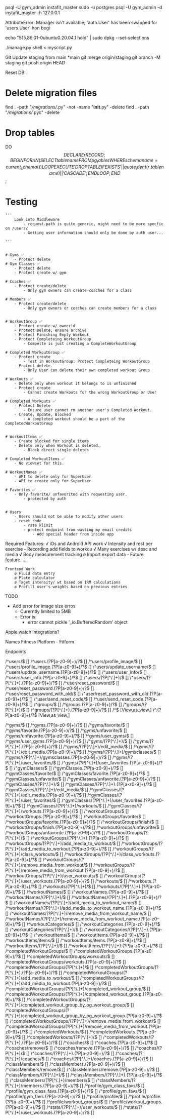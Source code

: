 psql -U gym_admin instafit_master
sudo -u postgres psql -U gym_admin -d instafit_master -h 127.0.0.1


AttributeError: Manager isn't available; 'auth.User' has been swapped for 'users.User'
hon begi

echo "515.86.01-0ubuntu0.20.04.1 hold" | sudo dpkg --set-selections


./manage.py shell < myscript.py


Git
Update staging from main
*main
git merge origin/staging
git branch -M staging
git push origin HEAD


Reset DB:

# Delete migration files
find . -path "*/migrations/*.py" -not -name "__init__.py" -delete
find . -path "*/migrations/*.pyc" -delete

# Drop tables
DO $$ DECLARE
      r RECORD;
      BEGIN
        FOR r IN (SELECT tablename FROM pg_tables WHERE schemaname = current_schema()) LOOP
            EXECUTE 'DROP TABLE IF EXISTS ' || quote_ident(r.tablename) || ' CASCADE';
        END LOOP;
      END $$;


# Testing
    '''
        Look into Middleware
            - request.path is quite generic, might need to be more specfic on /users/
            - Getting user information should only be done by auth user...

    '''


    # Gyms ✅
        - Protect delete
    # Gym Classes ✅
        - Protect delete
        - Protect create w/ gym

    # Coaches ✅
        - Protect create/delete
            - Only gym owners can create coaches for a class

    # Members ✅
        - Protect create/delete
            - Only gym owners or coaches can create members for a class


    # WorkoutGroup ✅
        - Protect create w/ ownerid
        - Protect Delete, ensure archive
        - Protect Finishing Empty Workout
        - Protect Completeing WorkoutGroup
            - Compelte is just creating a CompleteWorkoutGroup

    # Completed WorkoutGroup ✅
        - Protect create
            - Test in WorkoutGroup: Protect Completeing WorkoutGroup
        - Protect delete
            - Only User can delete their own completed workout Group

    # Workouts ✅
        - Delete only when workout it belongs to is unfinished
        - Protect create
            - Cannot create Workouts for the wrong WorkoutGroup or User

    # Completed Workouts ✅
        - Protect Delete
            - Ensure user cannot rm another user's Completed Workout.
        - Create, Update, Blocked
            - A completed workout should be a part of the CompletedWorkoutGroup


    # WorkoutItems ✅
        - Create blocked for single items.
        - Delete only when Workout is deleted.
            - Block direct single deletes

    # Completed WorkoutItems ✅
        - No viewset for this.

    # WorkoutNames ✅
        - API to delete only for SuperUser
        - API to create only for SuperUser

    # Favorites ✅
        - Only favorite/ unfavorited with requesting user.
            - protected by auth


    # Users
        - Users should not be able to modify other users
        - reset code
            - rate klimit
            - protect endpoint from wasting my email credits
                - Add special header from inside app


Required Features:
    √ iOs and Android
    API work
        √ Intensity and rest per exercise
            - Recording add fields to workou
        √ Many exercises w/ desc and media
        √ Body measurement tracking
        ø Import export data - Future feature.....

    Frontend Work
        ø Fluid data entry
        ø Plate calculator
        ø Taget intensity/ wt based on 1RM calculations
        ø Prefill user's weights based on previous entries




TODO
- Add error for image size erros
    - Curerntly limited to 5MB
    - Error is:
        - error cannot pickle '_io.BufferedRandom' object


Apple watch integrations?

Names
Fitness Platform
    - Fitform



Endpoints

/^users/$ []
/^users\.(?P<format>[a-z0-9]+)/?$ []
/^users/profile_image/$ []
/^users/profile_image\.(?P<format>[a-z0-9]+)/?$ []
/^users/update_username/$ []
/^users/update_username\.(?P<format>[a-z0-9]+)/?$ []
/^users/user_info/$ []
/^users/user_info\.(?P<format>[a-z0-9]+)/?$ []
/^users/(?P<pk>[^/.]+)/$ []
/^users/(?P<pk>[^/.]+)\.(?P<format>[a-z0-9]+)/?$ []
/^user/reset_password/$ []
/^user/reset_password\.(?P<format>[a-z0-9]+)/?$ []
/^user/reset_password_with_old/$ []
/^user/reset_password_with_old\.(?P<format>[a-z0-9]+)/?$ []
/^user/send_reset_code/$ []
/^user/send_reset_code\.(?P<format>[a-z0-9]+)/?$ []
/^groups/$ []
/^groups\.(?P<format>[a-z0-9]+)/?$ []
/^groups/(?P<pk>[^/.]+)/$ []
/^groups/(?P<pk>[^/.]+)\.(?P<format>[a-z0-9]+)/?$ []
/^$ [View,as_view,<locals>]
/^\.(?P<format>[a-z0-9]+)/?$ [View,as_view,<locals>]


/^gyms/$ []
/^gyms\.(?P<format>[a-z0-9]+)/?$ []
/^gyms/favorite/$ []
/^gyms/favorite\.(?P<format>[a-z0-9]+)/?$ []
/^gyms/unfavorite/$ []
/^gyms/unfavorite\.(?P<format>[a-z0-9]+)/?$ []
/^gyms/user_gyms/$ []
/^gyms/user_gyms\.(?P<format>[a-z0-9]+)/?$ []
/^gyms/(?P<pk>[^/.]+)/$ []
/^gyms/(?P<pk>[^/.]+)\.(?P<format>[a-z0-9]+)/?$ []
/^gyms/(?P<pk>[^/.]+)/edit_media/$ []
/^gyms/(?P<pk>[^/.]+)/edit_media\.(?P<format>[a-z0-9]+)/?$ []
/^gyms/(?P<pk>[^/.]+)/gymsclasses/$ []
/^gyms/(?P<pk>[^/.]+)/gymsclasses\.(?P<format>[a-z0-9]+)/?$ []
/^gyms/(?P<pk>[^/.]+)/user_favorites/$ []
/^gyms/(?P<pk>[^/.]+)/user_favorites\.(?P<format>[a-z0-9]+)/?$ []
/^gymClasses/$ []
/^gymClasses\.(?P<format>[a-z0-9]+)/?$ []
/^gymClasses/favorite/$ []
/^gymClasses/favorite\.(?P<format>[a-z0-9]+)/?$ []
/^gymClasses/unfavorite/$ []
/^gymClasses/unfavorite\.(?P<format>[a-z0-9]+)/?$ []
/^gymClasses/(?P<pk>[^/.]+)/$ []
/^gymClasses/(?P<pk>[^/.]+)\.(?P<format>[a-z0-9]+)/?$ []
/^gymClasses/(?P<pk>[^/.]+)/edit_media/$ []
/^gymClasses/(?P<pk>[^/.]+)/edit_media\.(?P<format>[a-z0-9]+)/?$ []
/^gymClasses/(?P<pk>[^/.]+)/user_favorites/$ []
/^gymClasses/(?P<pk>[^/.]+)/user_favorites\.(?P<format>[a-z0-9]+)/?$ []
/^gymClasses/(?P<pk>[^/.]+)/workouts/$ []
/^gymClasses/(?P<pk>[^/.]+)/workouts\.(?P<format>[a-z0-9]+)/?$ []
/^workoutGroups/$ []
/^workoutGroups\.(?P<format>[a-z0-9]+)/?$ []
/^workoutGroups/favorite/$ []
/^workoutGroups/favorite\.(?P<format>[a-z0-9]+)/?$ []
/^workoutGroups/finish/$ []
/^workoutGroups/finish\.(?P<format>[a-z0-9]+)/?$ []
/^workoutGroups/unfavorite/$ []
/^workoutGroups/unfavorite\.(?P<format>[a-z0-9]+)/?$ []
/^workoutGroups/(?P<pk>[^/.]+)/$ []
/^workoutGroups/(?P<pk>[^/.]+)\.(?P<format>[a-z0-9]+)/?$ []
/^workoutGroups/(?P<pk>[^/.]+)/add_media_to_workout/$ []
/^workoutGroups/(?P<pk>[^/.]+)/add_media_to_workout\.(?P<format>[a-z0-9]+)/?$ []
/^workoutGroups/(?P<pk>[^/.]+)/class_workouts/$ []
/^workoutGroups/(?P<pk>[^/.]+)/class_workouts\.(?P<format>[a-z0-9]+)/?$ []
/^workoutGroups/(?P<pk>[^/.]+)/remove_media_from_workout/$ []
/^workoutGroups/(?P<pk>[^/.]+)/remove_media_from_workout\.(?P<format>[a-z0-9]+)/?$ []
/^workoutGroups/(?P<pk>[^/.]+)/user_workouts/$ []
/^workoutGroups/(?P<pk>[^/.]+)/user_workouts\.(?P<format>[a-z0-9]+)/?$ []
/^workouts/$ []
/^workouts\.(?P<format>[a-z0-9]+)/?$ []
/^workouts/(?P<pk>[^/.]+)/$ []
/^workouts/(?P<pk>[^/.]+)\.(?P<format>[a-z0-9]+)/?$ []
/^workoutNames/$ []
/^workoutNames\.(?P<format>[a-z0-9]+)/?$ []
/^workoutNames/(?P<pk>[^/.]+)/$ []
/^workoutNames/(?P<pk>[^/.]+)\.(?P<format>[a-z0-9]+)/?$ []
/^workoutNames/(?P<pk>[^/.]+)/add_media_to_workout_name/$ []
/^workoutNames/(?P<pk>[^/.]+)/add_media_to_workout_name\.(?P<format>[a-z0-9]+)/?$ []
/^workoutNames/(?P<pk>[^/.]+)/remove_media_from_workout_name/$ []
/^workoutNames/(?P<pk>[^/.]+)/remove_media_from_workout_name\.(?P<format>[a-z0-9]+)/?$ []
/^workoutCategories/$ []
/^workoutCategories\.(?P<format>[a-z0-9]+)/?$ []
/^workoutCategories/(?P<pk>[^/.]+)/$ []
/^workoutCategories/(?P<pk>[^/.]+)\.(?P<format>[a-z0-9]+)/?$ []
/^workoutItems/$ []
/^workoutItems\.(?P<format>[a-z0-9]+)/?$ []
/^workoutItems/items/$ []
/^workoutItems/items\.(?P<format>[a-z0-9]+)/?$ []
/^workoutItems/(?P<pk>[^/.]+)/$ []
/^workoutItems/(?P<pk>[^/.]+)\.(?P<format>[a-z0-9]+)/?$ []
/^completedWorkoutGroups/$ []
/^completedWorkoutGroups\.(?P<format>[a-z0-9]+)/?$ []
/^completedWorkoutGroups/workouts/$ []
/^completedWorkoutGroups/workouts\.(?P<format>[a-z0-9]+)/?$ []
/^completedWorkoutGroups/(?P<pk>[^/.]+)/$ []
/^completedWorkoutGroups/(?P<pk>[^/.]+)\.(?P<format>[a-z0-9]+)/?$ []
/^completedWorkoutGroups/(?P<pk>[^/.]+)/add_media_to_workout/$ []
/^completedWorkoutGroups/(?P<pk>[^/.]+)/add_media_to_workout\.(?P<format>[a-z0-9]+)/?$ []
/^completedWorkoutGroups/(?P<pk>[^/.]+)/completed_workout_group/$ []
/^completedWorkoutGroups/(?P<pk>[^/.]+)/completed_workout_group\.(?P<format>[a-z0-9]+)/?$ []
/^completedWorkoutGroups/(?P<pk>[^/.]+)/completed_workout_group_by_og_workout_group/$ []
/^completedWorkoutGroups/(?P<pk>[^/.]+)/completed_workout_group_by_og_workout_group\.(?P<format>[a-z0-9]+)/?$ []
/^completedWorkoutGroups/(?P<pk>[^/.]+)/remove_media_from_workout/$ []
/^completedWorkoutGroups/(?P<pk>[^/.]+)/remove_media_from_workout\.(?P<format>[a-z0-9]+)/?$ []
/^completedWorkouts/$ []
/^completedWorkouts\.(?P<format>[a-z0-9]+)/?$ []
/^completedWorkouts/(?P<pk>[^/.]+)/$ []
/^completedWorkouts/(?P<pk>[^/.]+)\.(?P<format>[a-z0-9]+)/?$ []
/^coaches/$ []
/^coaches\.(?P<format>[a-z0-9]+)/?$ []
/^coaches/remove/$ []
/^coaches/remove\.(?P<format>[a-z0-9]+)/?$ []
/^coaches/(?P<pk>[^/.]+)/$ []
/^coaches/(?P<pk>[^/.]+)\.(?P<format>[a-z0-9]+)/?$ []
/^coaches/(?P<pk>[^/.]+)/coaches/$ []
/^coaches/(?P<pk>[^/.]+)/coaches\.(?P<format>[a-z0-9]+)/?$ []
/^classMembers/$ []
/^classMembers\.(?P<format>[a-z0-9]+)/?$ []
/^classMembers/remove/$ []
/^classMembers/remove\.(?P<format>[a-z0-9]+)/?$ []
/^classMembers/(?P<pk>[^/.]+)/$ []
/^classMembers/(?P<pk>[^/.]+)\.(?P<format>[a-z0-9]+)/?$ []
/^classMembers/(?P<pk>[^/.]+)/members/$ []
/^classMembers/(?P<pk>[^/.]+)/members\.(?P<format>[a-z0-9]+)/?$ []
/^profile/gym_class_favs/$ []
/^profile/gym_class_favs\.(?P<format>[a-z0-9]+)/?$ []
/^profile/gym_favs/$ []
/^profile/gym_favs\.(?P<format>[a-z0-9]+)/?$ []
/^profile/profile/$ []
/^profile/profile\.(?P<format>[a-z0-9]+)/?$ []
/^profile/workout_groups/$ []
/^profile/workout_groups\.(?P<format>[a-z0-9]+)/?$ []
/^stats/(?P<pk>[^/.]+)/user_workouts/$ []
/^stats/(?P<pk>[^/.]+)/user_workouts\.(?P<format>[a-z0-9]+)/?$ []
